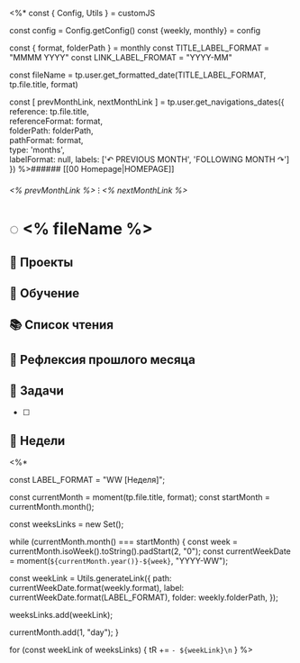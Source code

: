 <%*
const { Config, Utils } = customJS

const config = Config.getConfig()
const {weekly, monthly} = config

const { format, folderPath } = monthly
const TITLE_LABEL_FORMAT = "MMMM YYYY"
const LINK_LABEL_FROMAT = "YYYY-MM"

const fileName = tp.user.get_formatted_date(TITLE_LABEL_FORMAT, tp.file.title, format)

const [ prevMonthLink, nextMonthLink ] = tp.user.get_navigations_dates({  
reference: tp.file.title,  
referenceFormat: format,  
folderPath: folderPath,  
pathFormat: format,  
type: 'months',  
labelFormat: null,
labels: ['↶ PREVIOUS MONTH', 'FOLLOWING MONTH ↷']
})
%>###### [[00 Homepage|HOMEPAGE]]
###### <% prevMonthLink %> ⁝ <% nextMonthLink %> 

# ◌ <% fileName %>
 
## 📐 Проекты


## 📕 Обучение


## 📚 Список чтения


## 📒 Рефлексия прошлого месяца


## 📕 Задачи
- [ ] 

## 📘 Недели

<%*

const LABEL_FORMAT = "WW [Неделя]";

const currentMonth = moment(tp.file.title, format);
const startMonth = currentMonth.month();

const weeksLinks = new Set();

while (currentMonth.month() === startMonth) {
const week = currentMonth.isoWeek().toString().padStart(2, "0");
const currentWeekDate = moment(`${currentMonth.year()}-${week}`, "YYYY-WW");

const weekLink = Utils.generateLink({
path: currentWeekDate.format(weekly.format),
label: currentWeekDate.format(LABEL_FORMAT),
folder: weekly.folderPath,
});

weeksLinks.add(weekLink);

currentMonth.add(1, "day");
}

for (const weekLink of weeksLinks) {
tR += `- ${weekLink}\n`
}
%>
